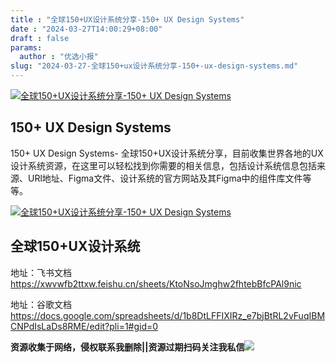 ```yaml
---
title : "全球150+UX设计系统分享-150+ UX Design Systems"
date : "2024-03-27T14:00:29+08:00"
draft : false
params:
  author : "优选小报"
slug: "2024-03-27-全球150+ux设计系统分享-150+-ux-design-systems.md"
---
```


[![全球150+UX设计系统分享-150+ UX Design
Systems](//img7-1.zhekoulieshou.com/mmbiz_jpg/iaHBVewvSIbAh08WfIsYfZJWcU4puibpsIqBTicembP6lVr3lwESQPyNoR87y8VbIgCdGFDhWdNOJWsDkn4JPp3gQ/0)](//img7-1.zhekoulieshou.com/mmbiz_jpg/iaHBVewvSIbAh08WfIsYfZJWcU4puibpsIqBTicembP6lVr3lwESQPyNoR87y8VbIgCdGFDhWdNOJWsDkn4JPp3gQ/0)

## 150+ UX Design Systems

150+ UX Design Systems-
全球150+UX设计系统分享，目前收集世界各地的UX设计系统资源，在这里可以轻松找到你需要的相关信息，包括设计系统信息包括来源、URl地址、Figma文件、设计系统的官方网站及其Figma中的组件库文件等等。

[![全球150+UX设计系统分享-150+ UX Design
Systems](//img7-1.zhekoulieshou.com/mmbiz_jpg/iaHBVewvSIbAh08WfIsYfZJWcU4puibpsIE9wn9KNEiaxAc41ktzrQD6RzyGUtJxB5J2fLjaFZAW7mMpEwnjAibxicA/0)](//img7-1.zhekoulieshou.com/mmbiz_jpg/iaHBVewvSIbAh08WfIsYfZJWcU4puibpsIE9wn9KNEiaxAc41ktzrQD6RzyGUtJxB5J2fLjaFZAW7mMpEwnjAibxicA/0)

## 全球150+UX设计系统

地址：飞书文档 https://xwvwfb2ttxw.feishu.cn/sheets/KtoNsoJmghw2fhtebBfcPAl9nic

地址：谷歌文档
https://docs.google.com/spreadsheets/d/1b8DtLFFIXIRz_e7bjBtRL2vFuqIBMCNPdIsLaDs8RME/edit?pli=1#gid=0

**资源收集于网络，侵权联系我删除||资源过期扫码关注我私信**![](//img7-1.zhekoulieshou.com/mmbiz_jpg/iaHBVewvSIbAjcr9g6TlCXSfiaDqkbzuEzp207hVzPqT4YGQOAazQ1KNHCeACbia5Lzq4Ckwibe48iar1q7lgVP1o3w/640?wx_fmt=jpeg&from=appmsg)



